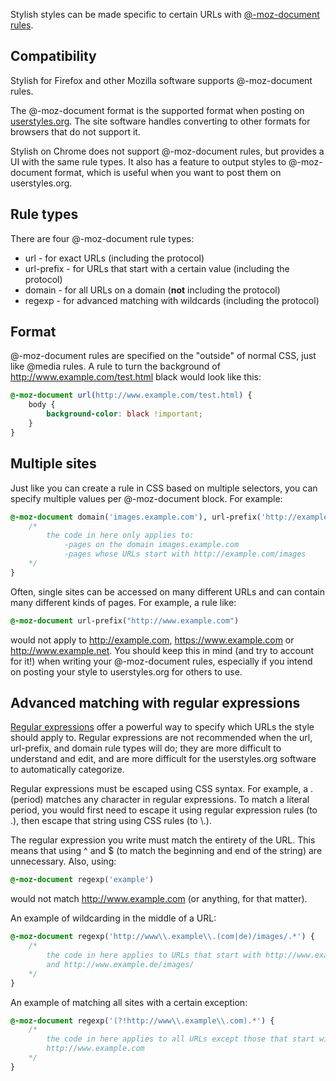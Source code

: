 Stylish styles can be made specific to certain URLs with [@-moz-document rules](https://developer.mozilla.org/en/CSS/@document).

## Compatibility

Stylish for Firefox and other Mozilla software supports @-moz-document rules.

The @-moz-document format is the supported format when posting on [userstyles.org](http://userstyles.org). The site software handles converting to other formats for browsers that do not support it.

Stylish on Chrome does not support @-moz-document rules, but provides a UI with the same rule types. It also has a feature to output styles to @-moz-document format, which is useful when you want to post them on userstyles.org.

## Rule types

There are four @-moz-document rule types:
* url - for exact URLs (including the protocol)
* url-prefix - for URLs that start with a certain value (including the protocol)
* domain - for all URLs on a domain (**not** including the protocol)
* regexp - for advanced matching with wildcards (including the protocol)

## Format

@-moz-document rules are specified on the "outside" of normal CSS, just like @media rules. A rule to turn the background of http://www.example.com/test.html black would look like this:

```css
@-moz-document url(http://www.example.com/test.html) {
	body {
		background-color: black !important;
	}
}
```

## Multiple sites

Just like you can create a rule in CSS based on multiple selectors, you can specify multiple values per @-moz-document block. For example:

```css
@-moz-document domain('images.example.com'), url-prefix('http://example.com/images') {
	/* 
		the code in here only applies to:
			-pages on the domain images.example.com
			-pages whose URLs start with http://example.com/images
	*/
}
```

Often, single sites can be accessed on many different URLs and can contain many different kinds of pages. For example, a rule like:

```css
@-moz-document url-prefix("http://www.example.com")
```

would not apply to http://example.com, https://www.example.com or http://www.example.net. You should keep this in mind (and try to account for it!) when writing your @-moz-document rules, especially if you intend on posting your style to userstyles.org for others to use.

## Advanced matching with regular expressions

[Regular expressions](http://www.regular-expressions.info/) offer a powerful way to specify which URLs the style should apply to. Regular expressions are not recommended when the url, url-prefix, and domain rule types will do; they are more difficult to understand and edit, and are more difficult for the userstyles.org software to automatically categorize.

Regular expressions must be escaped using CSS syntax. For example, a . (period) matches any character in regular expressions. To match a literal period, you would first need to escape it using regular expression rules (to \.), then escape that string using CSS rules (to \\.).

The regular expression you write must match the entirety of the URL. This means that using ^ and $ (to match the beginning and end of the string) are unnecessary. Also, using:
```css
@-moz-document regexp('example')
```
would not match http://www.example.com (or anything, for that matter). 

An example of wildcarding in the middle of a URL:
```css
@-moz-document regexp('http://www\\.example\\.(com|de)/images/.*') {
	/* 
		the code in here applies to URLs that start with http://www.example.com/images/
		and http://www.example.de/images/
	*/
}
```

An example of matching all sites with a certain exception:
```css
@-moz-document regexp('(?!http://www\\.example\\.com).*') {
	/*
		the code in here applies to all URLs except those that start with 
		http://www.example.com
	*/
}
```